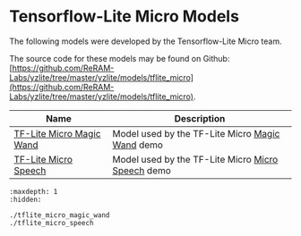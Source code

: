 # Tensorflow-Lite Micro Models

The following models were developed by the Tensorflow-Lite Micro team.

The source code for these models may be found on Github: [https://github.com/ReRAM-Labs/yzlite/tree/master/yzlite/models/tflite_micro](https://github.com/ReRAM-Labs/yzlite/tree/master/yzlite/models/tflite_micro).

| Name                                                                                                                            | Description                                                                                                                                           |
| ------------------------------------------------------------------------------------------------------------------------------- | ----------------------------------------------------------------------------------------------------------------------------------------------------- |
| [TF-Lite Micro Magic Wand](https://github.com/ReRAM-Labs/yzlite/docs/python_api/models/tflite_micro/tflite_micro_magic_wand.html) | Model used by the TF-Lite Micro [Magic Wand](https://github.com/tensorflow/tflite-micro/tree/main/tensorflow/lite/micro/examples/magic_wand) demo     |
| [TF-Lite Micro Speech](https://github.com/ReRAM-Labs/yzlite/docs/python_api/models/tflite_micro/tflite_micro_speech.html)         | Model used by the TF-Lite Micro [Micro Speech](https://github.com/tensorflow/tflite-micro/tree/main/tensorflow/lite/micro/examples/micro_speech) demo |

```{toctree}
:maxdepth: 1
:hidden:

./tflite_micro_magic_wand
./tflite_micro_speech
```
